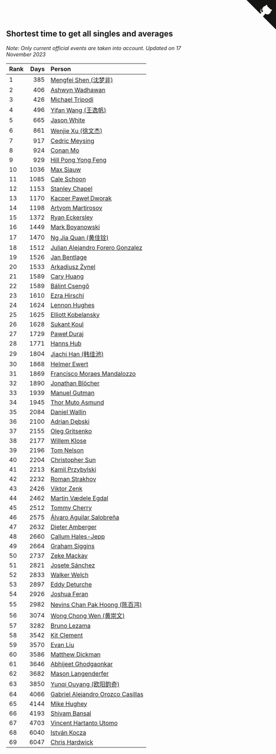 ## Shortest time to get all singles and averages

*Note: Only current official events are taken into account.*
*Updated on 17 November 2023*

| Rank | Days | Person |
| :--- | ---: | :--- |
| 1 | 385 | [Mengfei Shen (沈梦非)](https://www.worldcubeassociation.org/persons/2018SHEN07) |
| 2 | 406 | [Ashwyn Wadhawan](https://www.worldcubeassociation.org/persons/2022WADH02) |
| 3 | 426 | [Michael Tripodi](https://www.worldcubeassociation.org/persons/2021TRIP01) |
| 4 | 496 | [Yifan Wang (王逸帆)](https://www.worldcubeassociation.org/persons/2017WANY29) |
| 5 | 665 | [Jason White](https://www.worldcubeassociation.org/persons/2016WHIT16) |
| 6 | 861 | [Wenjie Xu (徐文杰)](https://www.worldcubeassociation.org/persons/2016XUWE02) |
| 7 | 917 | [Cedric Meysing](https://www.worldcubeassociation.org/persons/2017MEYS02) |
| 8 | 924 | [Conan Mo](https://www.worldcubeassociation.org/persons/2020MOCO01) |
| 9 | 929 | [Hill Pong Yong Feng](https://www.worldcubeassociation.org/persons/2017FENG10) |
| 10 | 1036 | [Max Siauw](https://www.worldcubeassociation.org/persons/2017SIAU02) |
| 11 | 1085 | [Cale Schoon](https://www.worldcubeassociation.org/persons/2014SCHO02) |
| 12 | 1153 | [Stanley Chapel](https://www.worldcubeassociation.org/persons/2016CHAP04) |
| 13 | 1170 | [Kacper Paweł Dworak](https://www.worldcubeassociation.org/persons/2020DWOR01) |
| 14 | 1198 | [Artyom Martirosov](https://www.worldcubeassociation.org/persons/2016MART29) |
| 15 | 1372 | [Ryan Eckersley](https://www.worldcubeassociation.org/persons/2019ECKE02) |
| 16 | 1449 | [Mark Boyanowski](https://www.worldcubeassociation.org/persons/2014BOYA01) |
| 17 | 1470 | [Ng Jia Quan (黄佳铨)](https://www.worldcubeassociation.org/persons/2015QUAN03) |
| 18 | 1512 | [Julian Alejandro Forero Gonzalez](https://www.worldcubeassociation.org/persons/2018GONZ30) |
| 19 | 1526 | [Jan Bentlage](https://www.worldcubeassociation.org/persons/2010BENT01) |
| 20 | 1533 | [Arkadiusz Żynel](https://www.worldcubeassociation.org/persons/2018ZYNE01) |
| 21 | 1589 | [Cary Huang](https://www.worldcubeassociation.org/persons/2015HUAN48) |
| 22 | 1589 | [Bálint Csengő](https://www.worldcubeassociation.org/persons/2019CSEN01) |
| 23 | 1610 | [Ezra Hirschi](https://www.worldcubeassociation.org/persons/2019HIRS01) |
| 24 | 1624 | [Lennon Hughes](https://www.worldcubeassociation.org/persons/2017HUGH04) |
| 25 | 1625 | [Elliott Kobelansky](https://www.worldcubeassociation.org/persons/2019KOBE03) |
| 26 | 1628 | [Sukant Koul](https://www.worldcubeassociation.org/persons/2014KOUL01) |
| 27 | 1729 | [Paweł Duraj](https://www.worldcubeassociation.org/persons/2016DURA09) |
| 28 | 1771 | [Hanns Hub](https://www.worldcubeassociation.org/persons/2013HUBH01) |
| 29 | 1804 | [Jiachi Han (韩佳池)](https://www.worldcubeassociation.org/persons/2014HANJ02) |
| 30 | 1868 | [Helmer Ewert](https://www.worldcubeassociation.org/persons/2015EWER01) |
| 31 | 1869 | [Francisco Moraes Mandalozzo](https://www.worldcubeassociation.org/persons/2017MAND13) |
| 32 | 1890 | [Jonathan Blöcher](https://www.worldcubeassociation.org/persons/2018BLOC01) |
| 33 | 1939 | [Manuel Gutman](https://www.worldcubeassociation.org/persons/2017GUTM01) |
| 34 | 1945 | [Thor Muto Asmund](https://www.worldcubeassociation.org/persons/2017ASMU01) |
| 35 | 2084 | [Daniel Wallin](https://www.worldcubeassociation.org/persons/2013WALL03) |
| 36 | 2100 | [Adrian Dębski](https://www.worldcubeassociation.org/persons/2017DEBS01) |
| 37 | 2155 | [Oleg Gritsenko](https://www.worldcubeassociation.org/persons/2011GRIT01) |
| 38 | 2177 | [Willem Klose](https://www.worldcubeassociation.org/persons/2017KLOS01) |
| 39 | 2196 | [Tom Nelson](https://www.worldcubeassociation.org/persons/2013NELS01) |
| 40 | 2204 | [Christopher Sun](https://www.worldcubeassociation.org/persons/2017SUNC02) |
| 41 | 2213 | [Kamil Przybylski](https://www.worldcubeassociation.org/persons/2016PRZY01) |
| 42 | 2232 | [Roman Strakhov](https://www.worldcubeassociation.org/persons/2012STRA02) |
| 43 | 2426 | [Viktor Zenk](https://www.worldcubeassociation.org/persons/2016ZENK01) |
| 44 | 2462 | [Martin Vædele Egdal](https://www.worldcubeassociation.org/persons/2013EGDA02) |
| 45 | 2512 | [Tommy Cherry](https://www.worldcubeassociation.org/persons/2015CHER07) |
| 46 | 2575 | [Álvaro Aguilar Salobreña](https://www.worldcubeassociation.org/persons/2015SALO01) |
| 47 | 2632 | [Dieter Amberger](https://www.worldcubeassociation.org/persons/2016AMBE02) |
| 48 | 2660 | [Callum Hales-Jepp](https://www.worldcubeassociation.org/persons/2012HALE01) |
| 49 | 2664 | [Graham Siggins](https://www.worldcubeassociation.org/persons/2016SIGG01) |
| 50 | 2737 | [Zeke Mackay](https://www.worldcubeassociation.org/persons/2015MACK06) |
| 51 | 2821 | [Josete Sánchez](https://www.worldcubeassociation.org/persons/2015SANC18) |
| 52 | 2833 | [Walker Welch](https://www.worldcubeassociation.org/persons/2011WELC01) |
| 53 | 2897 | [Eddy Deturche](https://www.worldcubeassociation.org/persons/2014DETU01) |
| 54 | 2926 | [Joshua Feran](https://www.worldcubeassociation.org/persons/2011FERA01) |
| 55 | 2982 | [Nevins Chan Pak Hoong (陈百鸿)](https://www.worldcubeassociation.org/persons/2010CHAN20) |
| 56 | 3074 | [Wong Chong Wen (黄崇文)](https://www.worldcubeassociation.org/persons/2014WENW01) |
| 57 | 3282 | [Bruno Lezama](https://www.worldcubeassociation.org/persons/2014LEZA02) |
| 58 | 3542 | [Kit Clement](https://www.worldcubeassociation.org/persons/2008CLEM01) |
| 59 | 3570 | [Evan Liu](https://www.worldcubeassociation.org/persons/2009LIUE01) |
| 60 | 3586 | [Matthew Dickman](https://www.worldcubeassociation.org/persons/2013DICK01) |
| 61 | 3646 | [Abhijeet Ghodgaonkar](https://www.worldcubeassociation.org/persons/2013GHOD01) |
| 62 | 3682 | [Mason Langenderfer](https://www.worldcubeassociation.org/persons/2013LANG03) |
| 63 | 3850 | [Yunqi Ouyang (欧阳韵奇)](https://www.worldcubeassociation.org/persons/2007YUNQ01) |
| 64 | 4066 | [Gabriel Alejandro Orozco Casillas](https://www.worldcubeassociation.org/persons/2008CASI01) |
| 65 | 4144 | [Mike Hughey](https://www.worldcubeassociation.org/persons/2007HUGH01) |
| 66 | 4193 | [Shivam Bansal](https://www.worldcubeassociation.org/persons/2011BANS02) |
| 67 | 4703 | [Vincent Hartanto Utomo](https://www.worldcubeassociation.org/persons/2010UTOM01) |
| 68 | 6040 | [István Kocza](https://www.worldcubeassociation.org/persons/2005KOCZ01) |
| 69 | 6047 | [Chris Hardwick](https://www.worldcubeassociation.org/persons/2003HARD01) |


<a href="https://github.com/JustinTimeCuber/wca_statistics" class="github-corner" aria-label="View source on Github"><svg width="80" height="80" viewBox="0 0 250 250" style="fill:#151513; color:#fff; position: absolute; top: 0; border: 0; right: 0;" aria-hidden="true"><path d="M0,0 L115,115 L130,115 L142,142 L250,250 L250,0 Z"></path><path d="M128.3,109.0 C113.8,99.7 119.0,89.6 119.0,89.6 C122.0,82.7 120.5,78.6 120.5,78.6 C119.2,72.0 123.4,76.3 123.4,76.3 C127.3,80.9 125.5,87.3 125.5,87.3 C122.9,97.6 130.6,101.9 134.4,103.2" fill="currentColor" style="transform-origin: 130px 106px;" class="octo-arm"></path><path d="M115.0,115.0 C114.9,115.1 118.7,116.5 119.8,115.4 L133.7,101.6 C136.9,99.2 139.9,98.4 142.2,98.6 C133.8,88.0 127.5,74.4 143.8,58.0 C148.5,53.4 154.0,51.2 159.7,51.0 C160.3,49.4 163.2,43.6 171.4,40.1 C171.4,40.1 176.1,42.5 178.8,56.2 C183.1,58.6 187.2,61.8 190.9,65.4 C194.5,69.0 197.7,73.2 200.1,77.6 C213.8,80.2 216.3,84.9 216.3,84.9 C212.7,93.1 206.9,96.0 205.4,96.6 C205.1,102.4 203.0,107.8 198.3,112.5 C181.9,128.9 168.3,122.5 157.7,114.1 C157.9,116.9 156.7,120.9 152.7,124.9 L141.0,136.5 C139.8,137.7 141.6,141.9 141.8,141.8 Z" fill="currentColor" class="octo-body"></path></svg></a><style>.github-corner:hover .octo-arm{animation:octocat-wave 560ms ease-in-out}@keyframes octocat-wave{0%,100%{transform:rotate(0)}20%,60%{transform:rotate(-25deg)}40%,80%{transform:rotate(10deg)}}@media (max-width:500px){.github-corner:hover .octo-arm{animation:none}.github-corner .octo-arm{animation:octocat-wave 560ms ease-in-out}}</style>
